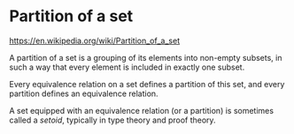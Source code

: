 # Partition of a set

https://en.wikipedia.org/wiki/Partition_of_a_set

A partition of a set is a grouping of its elements into non-empty subsets, in such a way that every element is included in exactly one subset.

Every equivalence relation on a set defines a partition of this set, and every partition defines an equivalence relation.

A set equipped with an equivalence relation (or a partition) is sometimes called a *setoid*, typically in type theory and proof theory.
